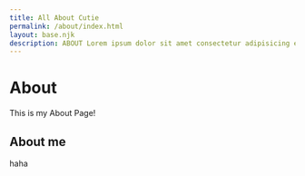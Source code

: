 ```yaml
---
title: All About Cutie
permalink: /about/index.html
layout: base.njk
description: ABOUT Lorem ipsum dolor sit amet consectetur adipisicing elit. Perferendis accusantium sit illo neque rem omnis quaerat, nam similique vitae delectus ad magni vel quo maxime, magnam placeat. Reprehenderit, distinctio aliquam?
---
```


# About

This is my About Page!

## About me

haha